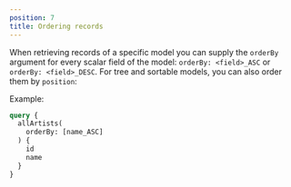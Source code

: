 ```yaml
---
position: 7
title: Ordering records
---
```


When retrieving records of a specific model you can supply the `orderBy` argument for every scalar field of the model: `orderBy: <field>_ASC` or `orderBy: <field>_DESC`. For tree and sortable models, you can also order them by `position`:

Example:

```graphql
query {
  allArtists(
    orderBy: [name_ASC]
  ) {
    id
    name
  }
}
```

